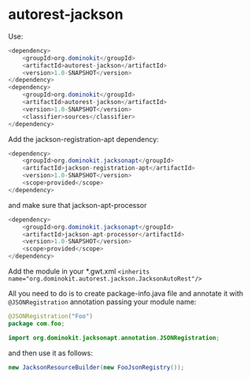 # autorest-jackson

Use:
```java
<dependency>
    <groupId>org.dominokit</groupId>
    <artifactId>autorest-jackson</artifactId>
    <version>1.0-SNAPSHOT</version>
</dependency>
<dependency>
    <groupId>org.dominokit</groupId>
    <artifactId>autorest-jackson</artifactId>
    <version>1.0-SNAPSHOT</version>
    <classifier>sources</classifier>
</dependency>
```

Add the jackson-registration-apt dependency:
```java
<dependency>
    <groupId>org.dominokit.jacksonapt</groupId>
    <artifactId>jackson-registration-apt</artifactId>
    <version>1.0-SNAPSHOT</version>
    <scope>provided</scope>
</dependency>
```

and make sure that jackson-apt-processor
```java
<dependency>
    <groupId>org.dominokit.jacksonapt</groupId>
    <artifactId>jackson-apt-processor</artifactId>
    <version>1.0-SNAPSHOT</version>
    <scope>provided</scope>
</dependency>
```

Add the module in your *.gwt.xml
`<inherits name="org.dominokit.autorest.jackson.JacksonAutoRest"/>`

All you need to do is to create package-info.java file and annotate it with `@JSONRegistration` annotation passing your module name:
```java
@JSONRegistration("Foo")
package com.foo;

import org.dominokit.jacksonapt.annotation.JSONRegistration;
```

and then use it as follows:

```java
new JacksonResourceBuilder(new FooJsonRegistry());
```
